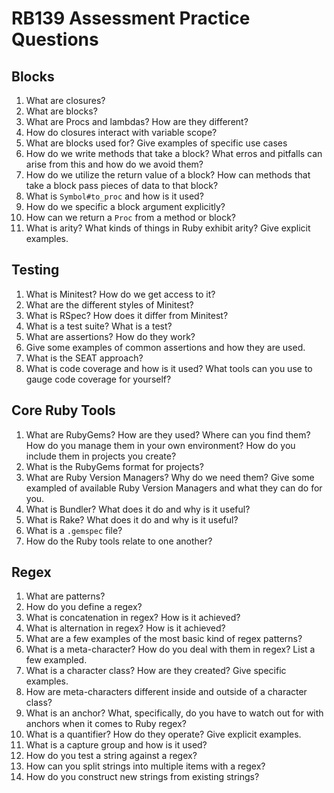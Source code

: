 # RB139 Assessment Practice Questions

## Blocks

1. What are closures?
2. What are blocks?
3. What are Procs and lambdas? How are they different?
4. How do closures interact with variable scope?
5. What are blocks used for? Give examples of specific use cases
6. How do we write methods that take a block? What erros and pitfalls can arise from this and how do we avoid them?
7. How do we utilize the return value of a block? How can methods that take a block pass pieces of data to that block?
8. What is `Symbol#to_proc` and how is it used?
9. How do we specific a block argument explicitly?
10. How can we return a `Proc` from a method or block?
11. What is arity? What kinds of things in Ruby exhibit arity? Give explicit examples.

## Testing

1. What is Minitest? How do we get access to it?
2. What are the different styles of Minitest?
3. What is RSpec? How does it differ from Minitest?
4. What is a test suite? What is a test?
5. What are assertions? How do they work?
6. Give some examples of common assertions and how they are used.
7. What is the SEAT approach?
8. What is code coverage and how is it used? What tools can you use to gauge code coverage for yourself?

## Core Ruby Tools

1. What are RubyGems? How are they used? Where can you find them? How do you manage them in your own environment? How do you include them in projects you create?
2. What is the RubyGems format for projects?
3. What are Ruby Version Managers? Why do we need them? Give some exampled of available Ruby Version Managers and what they can do for you.
4. What is Bundler? What does it do and why is it useful?
5. What is Rake? What does it do and why is it useful?
6. What is a `.gemspec` file?
7. How do the Ruby tools relate to one another?

## Regex

1. What are patterns?
2. How do you define a regex?
3. What is concatenation in regex? How is it achieved?
4. What is alternation in regex? How is it achieved?
5. What are a few examples of the most basic kind of regex patterns?
6. What is a meta-character? How do you deal with them in regex? List a few exampled.
7. What is a character class? How are they created? Give specific examples.
8. How are meta-characters different inside and outside of a character class?
9. What is an anchor? What, specifically, do you have to watch out for with anchors when it comes to Ruby regex?
10. What is a quantifier? How do they operate? Give explicit examples.
11. What is a capture group and how is it used?
12. How do you test a string against a regex?
13. How can you split strings into multiple items with a regex?
14. How do you construct new strings from existing strings?
